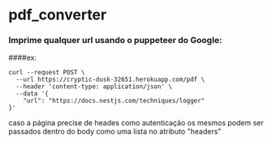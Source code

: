 # pdf_converter

### Imprime qualquer url usando o puppeteer do Google:

####ex:
```
curl --request POST \
  --url https://cryptic-dusk-32651.herokuapp.com/pdf \
  --header 'content-type: application/json' \
  --data '{
	"url": "https://docs.nestjs.com/techniques/logger"
}'

```

caso a página precise de heades como autenticação os mesmos podem ser passados dentro do body como uma lista no atributo "headers"
